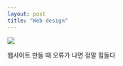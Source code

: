 ```yaml
---
layout: post
title: "Web design"
---
```


<div class="img">
  <img class="lazyload" src="https://github.com/user-attachments/assets/d675d0d2-6b02-4f2f-8421-91e8c4a90d59">
</div>


<div class="txt">

  웹사이트 만들 때 오류가 나면 정말 힘들다
  
</div>

